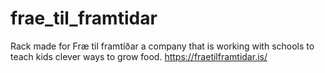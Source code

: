 # frae_til_framtidar
Rack made for Fræ til framtíðar a company that is working with schools to teach kids clever ways to grow food. 
https://fraetilframtidar.is/
